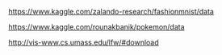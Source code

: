https://www.kaggle.com/zalando-research/fashionmnist/data

https://www.kaggle.com/rounakbanik/pokemon/data

http://vis-www.cs.umass.edu/lfw/#download
